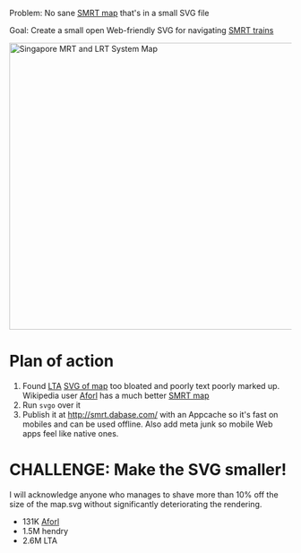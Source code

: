 Problem: No sane [SMRT map](http://www.smrt.com.sg/) that's in a small SVG file

Goal: Create a small open Web-friendly SVG for navigating [SMRT trains](http://en.wikipedia.org/wiki/SMRT_Trains)

<a title="By Aforl. (Own work.) [CC BY-SA 3.0 (http://creativecommons.org/licenses/by-sa/3.0)], via Wikimedia Commons" href="https://commons.wikimedia.org/wiki/File%3ASingapore_MRT_and_LRT_System_Map.svg"><img width="512" alt="Singapore MRT and LRT System Map" src="https://upload.wikimedia.org/wikipedia/commons/thumb/6/68/Singapore_MRT_and_LRT_System_Map.svg/512px-Singapore_MRT_and_LRT_System_Map.svg.png"/></a>

# Plan of action

1. Found [LTA](http://www.lta.gov.sg/content/ltaweb/en/public-transport/mrt-and-lrt-trains/train-system-map.html)
[SVG of map](http://www.lta.gov.sg/content/dam/ltaweb/corp/PublicTransport/files/Train%20System%20Map%20Jun%202015.svg) too bloated and poorly text poorly marked up. Wikipedia user [Aforl](https://commons.wikimedia.org/wiki/User:Aforl) has a much better [SMRT map](https://commons.wikimedia.org/wiki/File:Singapore_MRT_and_LRT_System_Map.svg)
2. Run `svgo` over it
3. Publish it at <http://smrt.dabase.com/> with an Appcache so it's fast on mobiles and can be used offline. Also add meta junk so mobile Web apps feel like native ones.

# CHALLENGE: Make the SVG smaller!

I will acknowledge anyone who manages to shave more than 10% off the size of
the map.svg without significantly deteriorating the rendering.

* 131K [Aforl](https://commons.wikimedia.org/wiki/User:Aforl)
* 1.5M hendry
* 2.6M LTA
